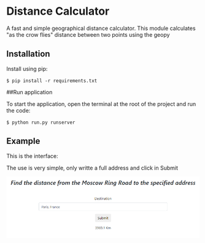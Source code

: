 # Distance Calculator

A fast and simple geographical distance calculator. This module calculates
"as the crow flies" distance between two points using the geopy

## Installation

Install using pip:

    $ pip install -r requirements.txt

##Run application

To start the application, open the terminal at the root of the project and 
run the code:

    $ python run.py runserver


## Example

This is the interface:

The use is very simple, only writte a full address and click in Submit

![img.png](application/static/img.png)

